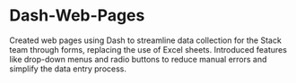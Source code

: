 # Dash-Web-Pages
Created web pages using Dash to streamline data collection for the Stack team through forms, replacing the use of Excel sheets. Introduced features like drop-down menus and radio buttons to reduce manual errors and simplify the data entry process.​​
